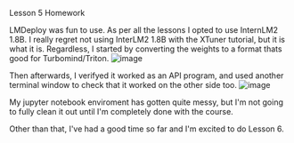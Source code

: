 Lesson 5 Homework

LMDeploy was fun to use. As per all the lessons I opted to use InternLM2 1.8B.
I really regret not using InterLM2 1.8B with the XTuner tutorial, but it is what it is.
Regardless, I started by converting the weights to a format thats good for Turbomind/Triton. 
![image](screenshot4.png)

Then afterwards, I verifyed it worked as an API program, and used another terminal window to check that it worked on the other side too.
![image](screenshot3.png)

My jupyter notebook enviroment has gotten quite messy, but I'm not going to fully clean it out until I'm completely done with the course.

Other than that, I've had a good time so far and I'm excited to do Lesson 6.
